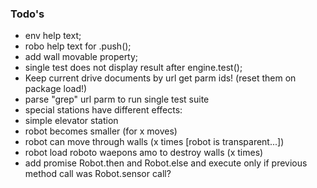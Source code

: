 ### Todo's

 - env help text; 
 - robo help text for .push(); 
 - add wall movable property; 
 - single test does not display result after engine.test(); 
 - Keep current drive documents by url get parm ids! (reset them on package load!)
 - parse "grep" url parm to run single test suite
 - special stations have different effects: 
  - simple elevator station
  - robot becomes smaller (for x moves)
  - robot can move through walls (x times [robot is transparent...])
  - robot load roboto waepons amo to destroy walls (x times)
 - add promise Robot.then and Robot.else and execute only if previous method call was Robot.sensor call?